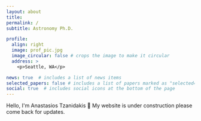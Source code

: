 ```yaml
---
layout: about
title: 
permalink: /
subtitle: Astronomy Ph.D.

profile:
  align: right
  image: prof_pic.jpg
  image_circular: false # crops the image to make it circular
  address: >
    <p>Seattle, WA</p>

news: true  # includes a list of news items
selected_papers: false # includes a list of papers marked as "selected={true}"
social: true  # includes social icons at the bottom of the page
---
```

Hello, I'm Anastasios Tzanidakis 👋 
My website is under construction please come back for updates.